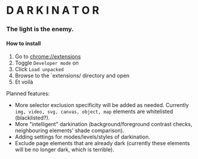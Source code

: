 # D A R K I N A T O R

### The light is the enemy.

#### How to install

1. Go to [chrome://extensions](chrome://extensions)
2. Toggle `Developer mode` on
3. Click `Load unpacked`
4. Browse to the `extensions/ directory and open
5. Et voilà

Planned features:
- More selector exclusion specificity will be added as needed. Currently `img, video, svg, canvas, object, map` elements are whitelisted (blacklisted?).
- More "intelligent" darkination (background/foreground contrast checks, neighbouring elements' shade comparison).
- Adding settings for modes/levels/styles of darkination.
- Exclude page elements that are already dark (currently these elements will be no longer dark, which is terrible).
